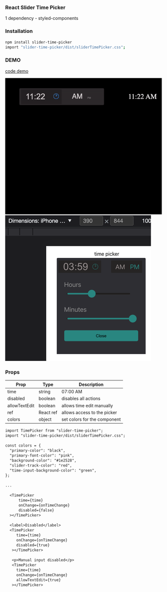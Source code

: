 ### React Slider Time Picker

1 dependency - styled-components

### Installation

```sh
npm install slider-time-picker
import "slider-time-picker/dist/sliderTimePicker.css";
```

### DEMO

[code demo](https://stackblitz.com/edit/react-ts-ckrgva?file=App.tsx)

![desktop](slider.gif)
![Mobile](mobile.png)

### Props

| Prop          | Type      | Description                  |
| ------------- | --------- | ---------------------------- |
| time          | string    | 07:00 AM                     |
| disabled      | boolean   | disables all actions         |
| allowTextEdit | boolean   | allows time edit manually    |
| ref           | React ref | allows access to the picker  |
| colors        | object    | set colors for the component |

```JSX
import TimePicker from "slider-time-picker";
import "slider-time-picker/dist/sliderTimePicker.css";

const colors = {
  "primary-color": "black",
  "primary-font-color": "pink",
  "background-color": "#1e2528",
  "slider-track-color": "red",
  "time-input-background-color": "green",
};

...

  <TimePicker
      time={time}
      onChange={onTimeChange}
      disabled={false}
  ></TimePicker>

  <label>Disabled</label>
  <TimePicker
     time={time}
     onChange={onTimeChange}
     disabled={true}
   ></TimePicker>

   <p>Manual input disabled</p>
   <TimePicker
     time={time}
     onChange={onTimeChange}
     allowTextEdit={true}
   ></TimePicker>


```
